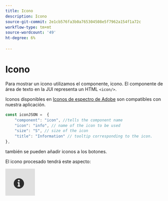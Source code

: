 ```yaml
---
title: Icono
description: Icono
source-git-commit: 2e1cb576fa3b0a765304508e5f7962a154f1a72c
workflow-type: tm+mt
source-wordcount: '49'
ht-degree: 6%

---
```


# Icono

Para mostrar un icono utilizamos el componente, icono.
El componente de área de texto en la JUI representa un HTML `<icon/>`.

Iconos disponibles en [Iconos de espectro de Adobe](https://spectrum.adobe.com/page/icons/) son compatibles con nuestra aplicación.

```js title="icon.js"
const iconJSON =  {
    "component": "icon", //tells the component name
    "icon": "info", // name of the icon to be used
    "size": "S", // size of the icon
    "title": "Information" // tooltip corresponding to the icon.
},
```

también se pueden añadir iconos a los botones.

El icono procesado tendrá este aspecto:

![icono](./imgs/info_icon.png "Icono")
